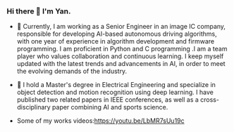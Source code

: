 ### Hi there 👋 I'm Yan.

 - :seedling: Currently, I am working as a Senior Engineer in an image IC company, responsible for developing AI-based autonomous driving algorithms, with one year of experience in algorithm development and firmware programming. I am proficient in Python and C programming .I am a team player who values collaboration and continuous learning. I keep myself updated with the latest trends and advancements in AI, in order to meet the evolving demands of the industry.
 
 - :book: I hold a Master's degree in Electrical Engineering and specialize in object detection and motion recognition using deep learning. I have published two related papers in IEEE conferences, as well as a cross-disciplinary paper combining AI and sports science.
 - Some of my works videos:https://youtu.be/LbMR7sUu19c







<!--
**TSAI-MY/TSAI-MY** is a ✨ _special_ ✨ repository because its `README.md` (this file) appears on your GitHub profile.

Here are some ideas to get you started:

- 🔭 I’m currently working on ...
- 🌱 I’m currently learning ...
- 👯 I’m looking to collaborate on ...
- 🤔 I’m looking for help with ...
- 💬 Ask me about ...
- 📫 How to reach me: ...
- 😄 Pronouns: ...
- ⚡ Fun fact: ...
-->
